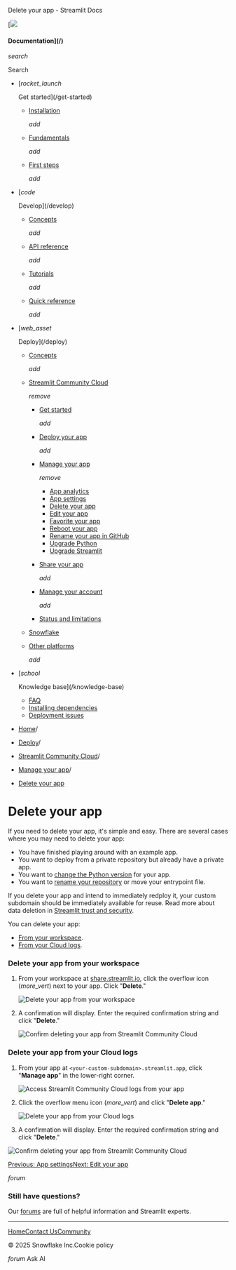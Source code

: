 ﻿Delete your app - Streamlit Docs

[![](/logo.svg)

#### Documentation](/)

*search*

Search

* [*rocket\_launch*

  Get started](/get-started)
  + [Installation](/get-started/installation)

    *add*
  + [Fundamentals](/get-started/fundamentals)

    *add*
  + [First steps](/get-started/tutorials)

    *add*
* [*code*

  Develop](/develop)
  + [Concepts](/develop/concepts)

    *add*
  + [API reference](/develop/api-reference)

    *add*
  + [Tutorials](/develop/tutorials)

    *add*
  + [Quick reference](/develop/quick-reference)

    *add*
* [*web\_asset*

  Deploy](/deploy)
  + [Concepts](/deploy/concepts)

    *add*
  + [Streamlit Community Cloud](/deploy/streamlit-community-cloud)

    *remove*

    - [Get started](/deploy/streamlit-community-cloud/get-started)

      *add*
    - [Deploy your app](/deploy/streamlit-community-cloud/deploy-your-app)

      *add*
    - [Manage your app](/deploy/streamlit-community-cloud/manage-your-app)

      *remove*

      * [App analytics](/deploy/streamlit-community-cloud/manage-your-app/app-analytics)
      * [App settings](/deploy/streamlit-community-cloud/manage-your-app/app-settings)
      * [Delete your app](/deploy/streamlit-community-cloud/manage-your-app/delete-your-app)
      * [Edit your app](/deploy/streamlit-community-cloud/manage-your-app/edit-your-app)
      * [Favorite your app](/deploy/streamlit-community-cloud/manage-your-app/favorite-your-app)
      * [Reboot your app](/deploy/streamlit-community-cloud/manage-your-app/reboot-your-app)
      * [Rename your app in GitHub](/deploy/streamlit-community-cloud/manage-your-app/rename-your-app)
      * [Upgrade Python](/deploy/streamlit-community-cloud/manage-your-app/upgrade-python)
      * [Upgrade Streamlit](/deploy/streamlit-community-cloud/manage-your-app/upgrade-streamlit)
    - [Share your app](/deploy/streamlit-community-cloud/share-your-app)

      *add*
    - [Manage your account](/deploy/streamlit-community-cloud/manage-your-account)

      *add*
    - [Status and limitations](/deploy/streamlit-community-cloud/status)
  + [Snowflake](/deploy/snowflake)
  + [Other platforms](/deploy/tutorials)

    *add*
* [*school*

  Knowledge base](/knowledge-base)
  + [FAQ](/knowledge-base/using-streamlit)
  + [Installing dependencies](/knowledge-base/dependencies)
  + [Deployment issues](/knowledge-base/deploy)

* [Home](/)/
* [Deploy](/deploy)/
* [Streamlit Community Cloud](/deploy/streamlit-community-cloud)/
* [Manage your app](/deploy/streamlit-community-cloud/manage-your-app)/
* [Delete your app](/deploy/streamlit-community-cloud/manage-your-app/delete-your-app)

Delete your app
===============

If you need to delete your app, it's simple and easy. There are several cases where you may need to delete your app:

* You have finished playing around with an example app.
* You want to deploy from a private repository but already have a private app.
* You want to [change the Python version](/deploy/streamlit-community-cloud/manage-your-app/upgrade-python) for your app.
* You want to [rename your repository](/deploy/streamlit-community-cloud/manage-your-app/rename-your-app) or move your entrypoint file.

If you delete your app and intend to immediately redploy it, your custom subdomain should be immediately available for reuse. Read more about data deletion in [Streamlit trust and security](/deploy/streamlit-community-cloud/get-started/trust-and-security#data-deletion).

You can delete your app:

* [From your workspace](/deploy/streamlit-community-cloud/manage-your-app/delete-your-app#delete-your-app-from-your-workspace).
* [From your Cloud logs](/deploy/streamlit-community-cloud/manage-your-app/delete-your-app#delete-your-app-from-your-cloud-logs).

### Delete your app from your workspace

1. From your workspace at [share.streamlit.io](https://share.streamlit.io), click the overflow icon (*more\_vert*) next to your app. Click "**Delete**."

   ![Delete your app from your workspace](/images/streamlit-community-cloud/workspace-app-delete.png)
2. A confirmation will display. Enter the required confirmation string and click "**Delete**."

   ![Confirm deleting your app from Streamlit Community Cloud](/images/streamlit-community-cloud/workspace-app-delete-confirm.png)

### Delete your app from your Cloud logs

1. From your app at `<your-custom-subdomain>.streamlit.app`, click "**Manage app**" in the lower-right corner.

   ![Access Streamlit Community Cloud logs from your app](/images/streamlit-community-cloud/cloud-logs-open.png)
2. Click the overflow menu icon (*more\_vert*) and click "**Delete app**."

   ![Delete your app from your Cloud logs](/images/streamlit-community-cloud/cloud-logs-menu-delete.png)
3. A confirmation will display. Enter the required confirmation string and click "**Delete**."

![Confirm deleting your app from Streamlit Community Cloud](/images/streamlit-community-cloud/workspace-app-delete-confirm.png)

[Previous: App settings](/deploy/streamlit-community-cloud/manage-your-app/app-settings)[Next: Edit your app](/deploy/streamlit-community-cloud/manage-your-app/edit-your-app)

*forum*

### Still have questions?

Our [forums](https://discuss.streamlit.io) are full of helpful information and Streamlit experts.

---

[Home](/)[Contact Us](mailto:hello@streamlit.io?subject=Contact%20from%20documentation%20)[Community](https://discuss.streamlit.io)

© 2025 Snowflake Inc.Cookie policy

*forum* Ask AI
